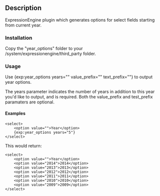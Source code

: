 
## Description

ExpressionEngine plugin which generates options for select fields starting from current year.

### Installation

Copy the "year_options" folder to your /system/expressionengine/third_party folder.

### Usage

Use {exp:year_options years="" value_prefix="" text_prefix=""} to output year options.

The years parameter indicates the number of years in addition to this year you'd like to output, and is required. Both the value_prefix and test_prefix paramaters are optional.

#### Examples

```
<select>
    <option value="">Year</option>
    {exp:year_options years="5"}
</select>
```

This would return:

```
<select>
    <option value="">Year</option>
    <option value="2014">2014</option>
    <option value="2013">2013</option>
    <option value="2012">2012</option>
    <option value="2011">2011</option>
    <option value="2010">2010</option>
    <option value="2009">2009</option>
</select>
```